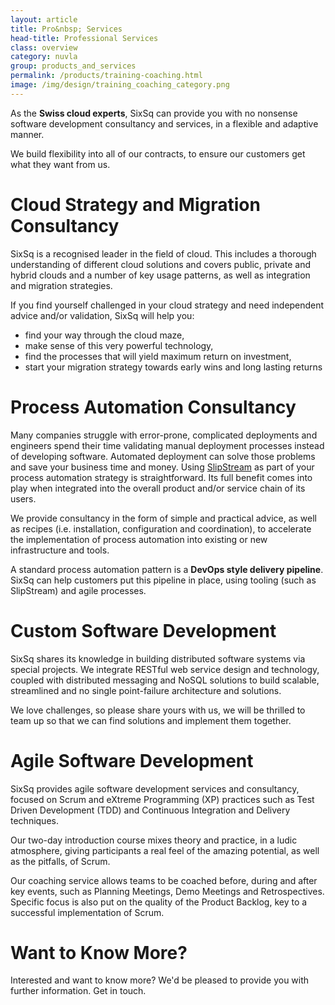 ```yaml
---
layout: article
title: Pro&nbsp; Services
head-title: Professional Services
class: overview
category: nuvla
group: products_and_services
permalink: /products/training-coaching.html
image: /img/design/training_coaching_category.png
---
```


As the **Swiss cloud experts**, SixSq can provide you with no nonsense software development consultancy and services, in a flexible and adaptive manner. 

We build flexibility into all of our contracts, to ensure our
customers get what they want from us.


Cloud Strategy and Migration Consultancy
==============================

SixSq is a recognised leader in the field of cloud. This includes a thorough understanding of different
cloud solutions and covers public, private and hybrid clouds
and a number of key usage patterns, as well as integration and migration strategies.

If you find yourself challenged in your cloud strategy and need independent advice and/or validation,
SixSq will help you:

 * find your way through the cloud maze, 
 * make sense of this very powerful technology,
 * find the processes that will yield maximum return on investment,
 * start your migration strategy towards early wins and long lasting returns


Process Automation Consultancy
==============================

Many companies struggle with error-prone, complicated deployments and engineers spend their time validating manual deployment processes instead of developing software. Automated deployment can solve those problems and save your business time and money.
Using [SlipStream](/products/slipstream.html) as part of your process automation strategy is straightforward.  Its full benefit comes into play when integrated into the overall product and/or service chain of its users.

We provide consultancy in the form of simple and practical advice, as well as recipes (i.e. installation,
configuration and coordination), to accelerate the implementation of process automation into existing or new  infrastructure and tools.

A standard process automation pattern is a **DevOps style delivery pipeline**.  SixSq can help customers
put this pipeline in place, using tooling (such as SlipStream) and agile processes.


Custom Software Development
==============================

SixSq shares its knowledge in building distributed software systems via special projects. We integrate
RESTful web service design and technology, coupled with distributed messaging and NoSQL solutions to
build scalable, streamlined and no single point-failure architecture and solutions.

We love challenges, so please share yours with us, we will be thrilled to team up so that 
we can find solutions and implement them together.


Agile Software Development
==========================

SixSq provides agile software development services and consultancy, focused
on Scrum and eXtreme Programming (XP) practices such as Test Driven Development
(TDD) and Continuous Integration and Delivery techniques.

Our two-day introduction course mixes theory and practice, in a ludic atmosphere,
giving participants a real feel of the amazing potential, as well as the pitfalls, of Scrum.

Our coaching service allows teams to be coached before, during and after key events, such as Planning Meetings, Demo Meetings and Retrospectives.
Specific focus is also put on the quality of the Product Backlog, key to
a successful implementation of Scrum.

Want to Know More?
====

Interested and want to know more? We'd be pleased to provide you with further information. Get in touch.

<span class='contact-us-placeholder'></span>
